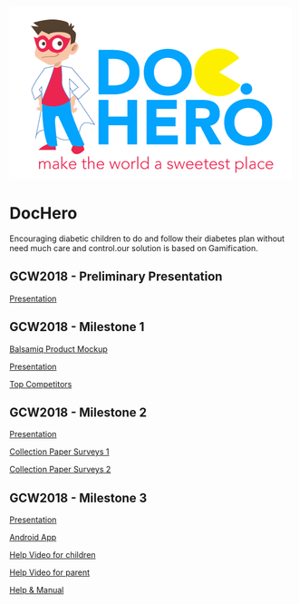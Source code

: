 <img src="logo.PNG" >

# DocHero
Encouraging diabetic children to do and follow their diabetes plan without need much care and control.our solution is based on Gamification.

## GCW2018 - Preliminary Presentation
[Presentation](https://github.com/fanoos/DocHero/blob/master/Presentation/Preliminary%20Presentation.pdf)
## GCW2018 - Milestone 1
[Balsamiq Product Mockup](https://github.com/fanoos/DocHero/blob/master/Presentation/Balsamiq-Mockup-DocHero.bmpr)

[Presentation](https://github.com/fanoos/DocHero/blob/master/Presentation/DocHero-Mileston-1.pdf)

[Top Competitors](https://github.com/fanoos/DocHero/blob/master/Presentation/Competitors-List.pdf)

## GCW2018 - Milestone 2
[Presentation](https://github.com/fanoos/DocHero/blob/master/Presentation/DocHero-Milestone-2.pdf)

[Collection Paper Surveys 1](https://github.com/fanoos/DocHero/blob/master/Presentation/Collection_DocHero_Paper_Surveys_1.pdf)

[Collection Paper Surveys 2](https://github.com/fanoos/DocHero/blob/master/Presentation/Collection_DocHero_Paper_Surveys_2.pdf)


## GCW2018 - Milestone 3

[Presentation](https://github.com/fanoos/DocHero/blob/master/Presentation/DocHero-Milestone-3.pdf)

[Android App](https://github.com/fanoos/DocHero/blob/e733d9577dd8317e354b8eb5f16b378a94b0bcf2/App/app-debug.apk)

[Help Video for children](https://youtu.be/iVtkGnvduVA)

[Help Video for parent](https://youtu.be/qR4RGKDWqsA)

[Help & Manual](https://github.com/fanoos/DocHero/blob/master/Presentation/help_Doc_hero.pdf)



